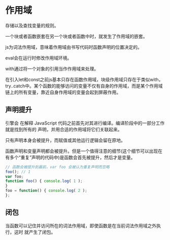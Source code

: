 # 作用域

存储以及查找变量的规则。

一个块或者函数嵌套在另一个块或者函数中时，就发生了作用域的嵌套。

js为词法作用域，意味着作用域由书写代码时函数声明的位置决定的。

eval会在运行时修改作用域环境。

with通过将一个对象的引用当作作用域来处理。

在引入let和const之前js基本只存在函数作用域，块级作用域只存在于类似with，try..catch中。某个函数的能够访问的变量不仅有自身的作用域，而是某个作用域链上的所有变量，靠近自身作用域的变量会起到屏蔽作用。

## 声明提升

引擎会 在解释 JavaScript 代码之前首先对其进行编译。编译阶段中的一部分工作就是找到所有的 声明，并用合适的作用域将它们关联起来。

只有声明本身会被提升，而赋值或其他运行逻辑会留在原地。

函数声明和变量声明都会被提升。但是一个值得注意的细节(这个细节可以出现在有多个“重复”声明的代码中)是函数会首先被提升，然后才是变量。

```js
// 函数会被提升到最前，var foo 会被认为重复声明而忽略
foo(); // 1
var foo;
function foo() { console.log( 1 );
}
foo = function() { console.log( 2 );
};
```

## 闭包

当函数可以记住并访问所在的词法作用域，即使函数是在当前词法作用域之外执行，这时 就产生了闭包。
